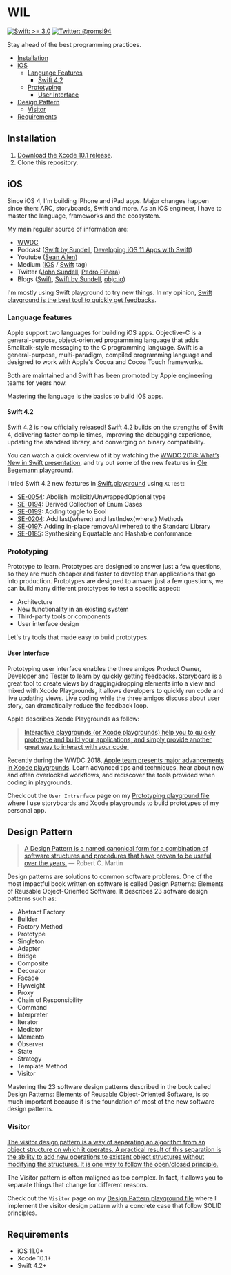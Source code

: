 # WIL

[![Swift: >= 3.0](https://img.shields.io/badge/swift-%3E%3D%203.0-orange.svg)](https://medium.com/search?q=Romain%20Asnar%20swift)
[![Twitter: @romsi94](https://img.shields.io/badge/twitter-@romsi94-blue.svg)](https://twitter.com/romsi94)

Stay ahead of the best programming practices.

- [Installation](#installation)
- [iOS](#ios)
	- [Language Features](#language-features)
		- [Swift 4.2](#swift-4.2)
	- [Prototyping](#prototyping)
		- [User Interface](#user-interface)
- [Design Pattern](#design-pattern)
	- [Visitor](#visitor)
- [Requirements](#requirements)

## Installation

1. [Download the Xcode 10.1 release](https://developer.apple.com/xcode/download/).
2. Clone this repository.

## iOS

Since iOS 4, I'm building iPhone and iPad apps. Major changes happen since then: ARC, storyboards, Swift and more. As an iOS engineer, I have to master the language, frameworks and the ecosystem.

My main regular source of information are:

- [WWDC](https://developer.apple.com/videos/wwdc2018)
- Podcast ([Swift by Sundell](https://itunes.apple.com/us/podcast/swift-by-sundell/id1267161825?mt=2), [Developing iOS 11 Apps with Swift](https://itunes.apple.com/us/podcast/developing-ios-11-apps-with-swift/id1315130780?mt=2))
- Youtube ([Sean Allen](https://www.youtube.com/channel/UCbTw29mcP12YlTt1EpUaVJw))
- Medium ([iOS](https://medium.com/tag/ios) / [Swift](https://medium.com/tag/swift) tag)
- Twitter ([John Sundell](https://twitter.com/johnsundell), [Pedro Piñera](https://twitter.com/pepibumur))
- Blogs ([Swift](https://swift.org), [Swift by Sundell](https://www.swiftbysundell.com), [objc.io](https://www.objc.io))

I'm mostly using Swift playground to try new things. In my opinion, [Swift playground is the best tool to quickly get feedbacks](https://medium.com/night-shift/spike-and-stabilize-only-works-if-afb3549426db).

### Language features

Apple support two languages for building iOS apps. Objective-C is a general-purpose, object-oriented programming language that adds Smalltalk-style messaging to the C programming language. Swift is a general-purpose, multi-paradigm, compiled programming language and designed to work with Apple's Cocoa and Cocoa Touch frameworks.

Both are maintained and Swift has been promoted by Apple engineering teams for years now.

Mastering the language is the basics to build iOS apps.

#### Swift 4.2

Swift 4.2 is now officially released! Swift 4.2 builds on the strengths of Swift 4, delivering faster compile times, improving the debugging experience, updating the standard library, and converging on binary compatibility.

You can watch a quick overview of it by watching the [WWDC 2018: What’s New in Swift presentation](https://developer.apple.com/videos/play/wwdc2018/401/), and try out some of the new features in [Ole Begemann playground](https://github.com/ole/whats-new-in-swift-4-2).

I tried Swift 4.2 new features in [Swift.playground](/Swift.playground) using `XCTest`:

- [SE-0054](https://github.com/apple/swift-evolution/blob/master/proposals/0054-abolish-iuo.md): Abolish ImplicitlyUnwrappedOptional type
- [SE-0194](https://github.com/apple/swift-evolution/blob/master/proposals/0194-derived-collection-of-enum-cases.md "Derived Collection of Enum Cases"): Derived Collection of Enum Cases
-  [SE-0199](https://github.com/apple/swift-evolution/blob/master/proposals/0199-bool-toggle.md): Adding toggle to Bool
-  [SE-0204](https://github.com/apple/swift-evolution/blob/master/proposals/0204-add-last-methods.md): Add last(where:) and lastIndex(where:) Methods
-  [SE-0197](https://github.com/apple/swift-evolution/blob/master/proposals/0197-remove-where.md): Adding in-place removeAll(where:) to the Standard Library
-  [SE-0185](https://github.com/apple/swift-evolution/blob/master/proposals/0185-synthesize-equatable-hashable.md): Synthesizing Equatable and Hashable conformance

### Prototyping

Prototype to learn. Prototypes are designed to answer just a few questions, so they are much cheaper and faster to develop than applications that go into production. Prototypes are designed to answer just a few questions, we can build many different prototypes to test a specific aspect:

- Architecture
- New functionality in an existing system
- Third-party tools or components
- User interface design

Let's try tools that made easy to build prototypes.

#### User Interface

Prototyping user interface enables the three amigos Product Owner, Developer and Tester to learn by quickly getting feedbacks. Storyboard is a great tool to create views by dragging/dropping elements into a view and mixed with Xcode Playgrounds, it allows developers to quickly run code and live updating views. Live coding while the three amigos discuss about user story, can dramatically reduce the feedback loop.

Apple describes Xcode Playgrounds as follow:

> [Interactive playgrounds (or Xcode playgrounds) help you to quickly prototype and build your applications, and simply provide another great way to interact with your code.](https://developer.apple.com/swift/blog/?id=35)

Recently during the WWDC 2018, [Apple team presents major advancements in Xcode playgrounds](https://developer.apple.com/videos/play/wwdc2018/402/). Learn advanced tips and techniques, hear about new and often overlooked workflows, and rediscover the tools provided when coding in playgrounds.

Check out the `User Intrerface` page on my [Prototyping playground file](/Prototyping.playground) where I use storyboards and Xcode playgrounds to build prototypes of my personal app.

## Design Pattern

> [A Design Pattern is a named canonical form for a combination of software structures and procedures that have proven to be useful over the years.](https://blog.cleancoder.com/uncle-bob/2014/06/30/ALittleAboutPatterns.html) — Robert C. Martin
 
Design patterns are solutions to common software problems. One of the most impactful book written on software is called Design Patterns: Elements of Reusable Object-Oriented Software. It describes 23 sofware design patterns such as:
 
- Abstract Factory
- Builder
- Factory Method
- Prototype
- Singleton
- Adapter
- Bridge
- Composite
- Decorator
- Facade
- Flyweight
- Proxy
- Chain of Responsibility
- Command
- Interpreter
- Iterator
- Mediator
- Memento
- Observer
- State
- Strategy
- Template Method
- Visitor
 
Mastering the 23 software design patterns described in the book called Design Patterns: Elements of Reusable Object-Oriented Software, is so much important because it is the foundation of most of the new software design patterns.

### Visitor

[The visitor design pattern is a way of separating an algorithm from an object structure on which it operates. A practical result of this separation is the ability to add new operations to existent object structures without modifying the structures. It is one way to follow the open/closed principle.](https://en.wikipedia.org/wiki/Visitor_pattern)
 
The Visitor pattern is often maligned as too complex. In fact, it allows you to separate things that change for different reasons.

Check out the `Visitor` page on my [Design Pattern playground file](/Design%20Pattern.playground) where I implement the visitor design pattern with a concrete case that follow SOLID principles.

## Requirements

- iOS 11.0+
- Xcode 10.1+
- Swift 4.2+
